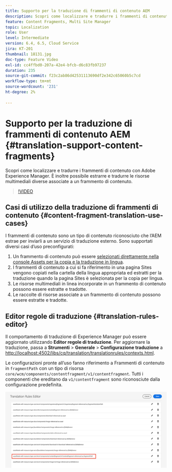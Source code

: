 ```yaml
---
title: Supporto per la traduzione di frammenti di contenuto AEM
description: Scopri come localizzare e tradurre i frammenti di contenuto con Adobe Experience Manager. È inoltre possibile estrarre e tradurre le risorse multimediali diverse associate a un frammento di contenuto.
feature: Content Fragments, Multi Site Manager
topic: Localization
role: User
level: Intermediate
version: 6.4, 6.5, Cloud Service
jira: KT-201
thumbnail: 18131.jpg
doc-type: Feature Video
exl-id: cc4ffbd0-207a-42e4-bfcb-d6c83fb97237
duration: 235
source-git-commit: f23c2ab86d42531113690df2e342c65060b5c7cd
workflow-type: tm+mt
source-wordcount: '231'
ht-degree: 2%

---
```


# Supporto per la traduzione di frammenti di contenuto AEM {#translation-support-content-fragments}

Scopri come localizzare e tradurre i frammenti di contenuto con Adobe Experience Manager. È inoltre possibile estrarre e tradurre le risorse multimediali diverse associate a un frammento di contenuto.

>[!VIDEO](https://video.tv.adobe.com/v/18131?quality=12&learn=on)

## Casi di utilizzo della traduzione di frammenti di contenuto {#content-fragment-translation-use-cases}

I frammenti di contenuto sono un tipo di contenuto riconosciuto che l’AEM estrae per inviarli a un servizio di traduzione esterno. Sono supportati diversi casi d’uso preconfigurati:

1. Un frammento di contenuto può essere [selezionati direttamente nella console Assets per la copia e la traduzione in lingua](https://experienceleague.adobe.com/docs/experience-manager-cloud-service/content/assets/admin/translate-assets.html).
2. I frammenti di contenuto a cui si fa riferimento in una pagina Sites vengono copiati nella cartella della lingua appropriata ed estratti per la traduzione quando la pagina Sites è selezionata per la copia per lingua.
3. Le risorse multimediali in linea incorporate in un frammento di contenuto possono essere estratte e tradotte.
4. Le raccolte di risorse associate a un frammento di contenuto possono essere estratte e tradotte.

## Editor regole di traduzione {#translation-rules-editor}

Il comportamento di traduzione di Experience Manager può essere aggiornato utilizzando **Editor regole di traduzione**. Per aggiornare la traduzione, passa a **Strumenti** > **Generale** > **Configurazione traduzione** a [http://localhost:4502/libs/cq/translation/translationrules/contexts.html](http://localhost:4502/libs/cq/translation/translationrules/contexts.html).

Le configurazioni pronte all’uso fanno riferimento a Frammenti di contenuto in `fragmentPath` con un tipo di risorsa `core/wcm/components/contentfragment/v1/contentfragment`. Tutti i componenti che ereditano da `v1/contentfragment` sono riconosciute dalla configurazione predefinita.

![Editor regole di traduzione](assets/translation-configuration.png)
